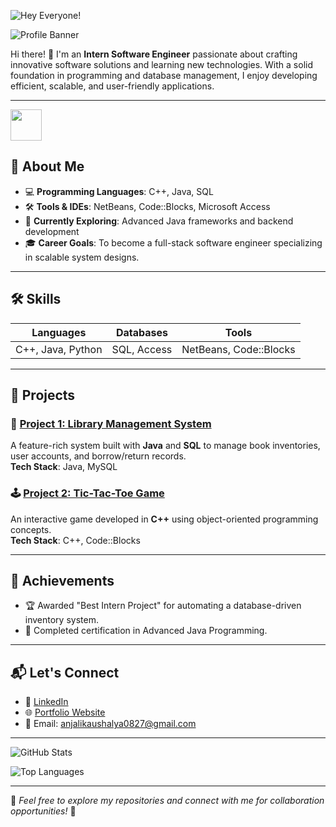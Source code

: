 ![Hey Everyone!](https://capsule-render.vercel.app/api?type=waving&color=0:FF5733,100:FFC300&height=200&section=header&text=Hey%20Everyone!&fontSize=50&fontAlign=70&fontAlignY=40&desc=Welcome%20to%20My%20GitHub%20Profile!&descAlign=70&descAlignY=60)

![Profile Banner](https://via.placeholder.com/1200x300?text=Welcome+to+My+GitHub+Profile)

Hi there! 👋 I'm an **Intern Software Engineer** passionate about crafting innovative software solutions and learning new technologies. With a solid foundation in programming and database management, I enjoy developing efficient, scalable, and user-friendly applications.

---
<a href="https://www.instagram.com/thepiyushmalhotra/">
  <img height="50" src="https://user-images.githubusercontent.com/46517096/166974368-9798f39f-1f46-499c-b14e-81f0a3f83a06.png"/>
</a>

## 🚀 About Me  

- 💻 **Programming Languages**: C++, Java, SQL  
- 🛠 **Tools & IDEs**: NetBeans, Code::Blocks, Microsoft Access  
- 🌱 **Currently Exploring**: Advanced Java frameworks and backend development  
- 🎓 **Career Goals**: To become a full-stack software engineer specializing in scalable system designs.  

---

## 🛠 Skills  

| **Languages**       | **Databases**   | **Tools**           |
|----------------------|-----------------|---------------------|
| C++, Java, Python    | SQL, Access     | NetBeans, Code::Blocks |

---

## 📂 Projects  

### 🧩 [Project 1: Library Management System](https://github.com/username/library-management-system)  
A feature-rich system built with **Java** and **SQL** to manage book inventories, user accounts, and borrow/return records.  
**Tech Stack**: Java, MySQL  

### 🕹️ [Project 2: Tic-Tac-Toe Game](https://github.com/username/tic-tac-toe)  
An interactive game developed in **C++** using object-oriented programming concepts.  
**Tech Stack**: C++, Code::Blocks  

---

## 🎯 Achievements  

- 🏆 Awarded "Best Intern Project" for automating a database-driven inventory system.  
- 📜 Completed certification in Advanced Java Programming.  

---

## 📬 Let's Connect  

- 💼 [LinkedIn](https://linkedin.com/in/your-profile)  
- 🌐 [Portfolio Website](https://your-portfolio.com)  
- 📧 Email: anjalikaushalya0827@gmail.com

---

![GitHub Stats](https://github-readme-stats.vercel.app/api?username=yourusername&show_icons=true&theme=radical)

![Top Languages](https://github-readme-stats.vercel.app/api/top-langs/?username=yourusername&layout=compact&theme=radical)

---

🎨 *Feel free to explore my repositories and connect with me for collaboration opportunities!* 🚀  
